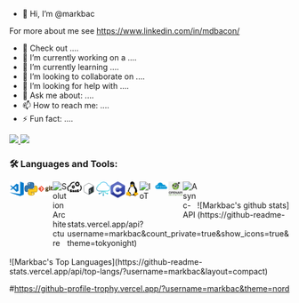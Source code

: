- 👋 Hi, I’m @markbac

For more about me see https://www.linkedin.com/in/mdbacon/


- 📑 Check out ....
- 🔭 I’m currently working on a ....
- 🌱 I’m currently learning ....
- 👯 I’m looking to collaborate on ....
- 🤔 I’m looking for help with ....
- 💬 Ask me about: ....
- 📫 How to reach me: ....
- ⚡ Fun fact: ....

<p>
  <a href="https://twitter.com/streakymdb">
    <img src="https://img.shields.io/twitter/follow/streakymdb?label=Twitter&logo=twitter&style=for-the-badge" />
  </a>
  <a href="https://www.linkedin.com/in/mdbacon/">
    <img src="https://img.shields.io/badge/-LinkedIn-blue?style=for-the-badge&logo=linkedin" />
  </a>
</p>

### 🛠 Languages and Tools:
<img align="left" alt="Visual Studio Code" width="26px" src="https://raw.githubusercontent.com/markbac/markbac/main/visual-studio-code.png" />
<img align="left" alt="Python" width="26px" src="https://raw.githubusercontent.com/markbac/markbac/main/python.png" />
<img align="left" alt="Git" width="26px" src="https://raw.githubusercontent.com/markbac/markbac/main/git.png" />
<img align="left" alt="Solution Architecture" width="26px" src="https://raw.githubusercontent.com/markbac/markbac/main/SA.jiff" />
<img align="left" alt="SaaS Architecture" width="26px" src="https://raw.githubusercontent.com/markbac/markbac/main/Saas-arch.png" />
<img align="left" alt="Bash" width="26px" src="https://raw.githubusercontent.com/markbac/markbac/main/bash.png" />
<img align="left" alt="Cloud Architecture" width="26px" src="https://raw.githubusercontent.com/markbac/markbac/main/cloud-arch.png" />
<img align="left" alt="C" width="26px" src="https://raw.githubusercontent.com/markbac/markbac/main/c.png" />
<img align="left" alt="Linux" width="26px" src="https://raw.githubusercontent.com/markbac/markbac/main/linux.png" />
<img align="left" alt="IoT" width="26px" src="https://raw.githubusercontent.com/markbac/markbac/main/iot.png" />
<img align="left" alt="REST" width="26px" src="https://raw.githubusercontent.com/markbac/markbac/main/REST.png" />
<img align="left" alt="OpenAPI" width="26px" src="https://raw.githubusercontent.com/markbac/markbac/main/open-api.png" />
<img align="left" alt="Async-API" width="26px" src="https://raw.githubusercontent.com/markbac/markbac/main/asyncapi.png" />


</br>
</br>
![Markbac's github stats](https://github-readme-stats.vercel.app/api?username=markbac&count_private=true&show_icons=true&theme=tokyonight)
</br>
</br>
![Markbac's Top Languages](https://github-readme-stats.vercel.app/api/top-langs/?username=markbac&layout=compact)


#https://github-profile-trophy.vercel.app/?username=markbac&theme=nord
